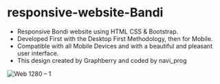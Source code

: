 # responsive-website-Bandi

* Responsive Bondi website using HTML CSS & Bootstrap.
* Developed First with the Desktop First Methodology, then for Mobile.
* Compatible with all Mobile Devices and with a beautiful and pleasant user interface.
* This design created by Graphberry and coded by navi_prog

![Web 1280 – 1](https://user-images.githubusercontent.com/88656417/160291781-5b7a6bf4-ac20-4ea3-ab1a-a25a815c8294.png)
